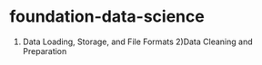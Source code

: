 # foundation-data-science
1) Data Loading, Storage, and File Formats      2)Data Cleaning and Preparation
